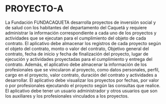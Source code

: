 # PROYECTO-A

La Fundación FUNDACAQUETA desarrolla proyectos de inversión social y de salud con los habitantes del departamento del Caquetá y requiere administrar la información correspondiente a cada uno de los proyectos y actividades que se ejecutan para el cumplimiento del objeto de cada contrato. El aplicativo debe almacenar los registros de cada proyecto según el objeto del contrato, monto o valor del contrato, Objetivo general del contrato, fecha de inicio y fecha de finalización del proyecto, lugar de ejecución y actividades proyectadas para el cumplimiento y entrega del contrato. Además, el aplicativo debe almacenar la información de los profesionales que se vincularon al proyecto, como datos personales, perfil, cargo en el proyecto, valor contrato, duración del contrato y actividades a desarrollar.
El aplicativo debe visualizar los proyectos por fechas, por valor o por profesionales ejecutando el proyecto según las consultas que realice.
El aplicativo debe tener un usuario administrador y otros usuarios que son los auxiliares y los profesionales vinculados a los proyectos.
